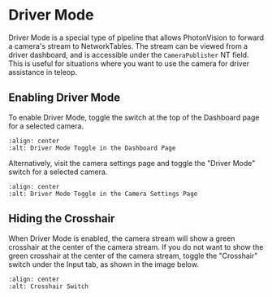 # Driver Mode

Driver Mode is a special type of pipeline that allows PhotonVision to forward a camera's stream to NetworkTables. The stream can be viewed from a driver dashboard, and is accessible under the `CameraPublisher` NT field. This is useful for situations where you want to use the camera for driver assistance in teleop.

## Enabling Driver Mode

To enable Driver Mode, toggle the switch at the top of the Dashboard page for a selected camera. 

```{image} images/driver-mode-dashboard.png
:align: center
:alt: Driver Mode Toggle in the Dashboard Page
```

Alternatively, visit the camera settings page and toggle the "Driver Mode" switch for a selected camera.

```{image} images/driver-mode-camera-settings.png
:align: center
:alt: Driver Mode Toggle in the Camera Settings Page
```

## Hiding the Crosshair
When Driver Mode is enabled, the camera stream will show a green crosshair at the center of the camera stream. If you do not want to show the green crosshair at the center of the camera stream, toggle the "Crosshair" switch under the Input tab, as shown in the image below.

```{image} images/crosshair-switch.png
:align: center
:alt: Crosshair Switch
```